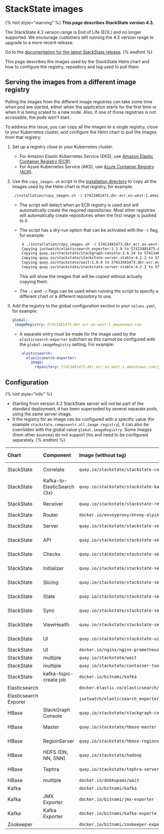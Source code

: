 # StackState images

{% hint style="warning" %}
**This page describes StackState version 4.3.**

The StackState 4.3 version range is End of Life (EOL) and no longer supported. We encourage customers still running the 4.3 version range to upgrade to a more recent release.

Go to the [documentation for the latest StackState release](https://docs.stackstate.com/).
{% endhint %}

This page describes the images used by the StackState Helm chart and how to configure the registry, repository and tag used to pull them.

## Serving the images from a different image registry

Pulling the images from the different image registries can take some time when pod are started, either when the application starts for the first time or when it is being scaled to a new node. Also, if one of those registries is not accessible, the pods won't start.

To address this issue, you can copy all the images to a single registry, close to your Kubernetes cluster, and configure the Helm chart to pull the images from that registry:

1. Set up a registry close to your Kubernetes cluster.
   * For Amazon Elastic Kubernetes Service \(EKS\), use [Amazon Elastic Container Registry \(ECR\)](https://aws.amazon.com/ecr/).
   * For Azure Kubernetes Service \(AKS\), use [Azure Container Registry \(ACR\)](https://azure.microsoft.com/en-us/services/container-registry/).
2. Use the `copy_images.sh` script in the [installation directory](https://github.com/StackVista/helm-charts/tree/master/stable/stackstate/installation) to copy all the images used by the Helm chart to that registry, for example:

   ```bash
   ./installation/copy_images.sh -d 57413481473.dkr.ecr.eu-west-1.amazonaws.com
   ```

   * The script will detect when an ECR registry is used and will automatically create the required repositories. Most other registries will automatically create repositories when the first image is pushed to it.
   * The script has a dry-run option that can be activated with the `-t` flag, for example:

     ```bash
      $ ./installation/copy_images.sh -d 57413481473.dkr.ecr.eu-west-1.amazonaws.com -t
      Copying justwatch/elasticsearch_exporter:1.1.0 to 57413481473.dkr.ecr.eu-west-1.amazonaws.com/justwatch/elasticsearch_exporter:1.1.0 (dry-run)
      Copying quay.io/stackstate/stackgraph-console:3.6.14 to 57413481473.dkr.ecr.eu-west-1.amazonaws.com/stackstate/stackgraph-console:3.6.14 (dry-run)
      Copying quay.io/stackstate/stackstate-server-stable:4.2.2 to 57413481473.dkr.ecr.eu-west-1.amazonaws.com/stackstate/stackstate-server-stable:4.2.2 (dry-run)
      Copying quay.io/stackstate/wait:1.0.0 to 57413481473.dkr.ecr.eu-west-1.amazonaws.com/stackstate/wait:1.0.0 (dry-run)
      Copying quay.io/stackstate/stackstate-server-stable:4.2.2 to 57413481473.dkr.ecr.eu-west-1.amazonaws.com/stackstate/stackstate-server-stable:4.2.2 (dry-run)
     ```

     This will show the images that will be copied without actually copying them.

   * The `-c` and `-r` flags can be used when running the script to specify a different chart or a different repository to use.

3. Add the registry to the global configuration section in your `values.yaml`, for example:

   ```yaml
   global:
    imageRegistry: 57413481473.dkr.ecr.eu-west-1.amazonaws.com
   ```

   * A separate entry must be made for the image used by the `elasticsearch-exporter` subchart as this cannot be configured with the `global.imageRegistry` setting. For example:

     ```yaml
      elasticsearch:
        elasticsearch-exporter:
          image:
            repository: 57413481473.dkr.ecr.eu-west-1.amazonaws.com/justwatch/elasticsearch_exporter
     ```

## Configuration

{% hint style="info" %}
* Starting from version 4.2 StackState server will not be part of the standard deployment, it has been superseded by several separate pods, using the same server image.
* If the registry for an image can be configured with a specific value \(for example `stackstate.components.all.image.registry`\), it can also be overridden with the global value `global.imageRegistry`. Some images \(from other sources\) do not support this and need to be configured seperately.
{% endhint %}

| Chart | Component | Image \(without tag\) | Value for registry \(can be overridden with `global.imageRegistry`\) | Value for repository | Value for tag |
| :--- | :--- | :--- | :--- | :--- | :--- |
| StackState | Correlate | `quay.io/stackstate/stackstate-correlate` | `stackstate.components.all.image.registry` | `stackstate.components.correlate.image.repository` | `stackstate.components.correlate.image.tag` \(defaults to `stackstate.components.all.image.tag`\) |
| StackState | Kafka-to-ElasticSearch \(3x\) | `quay.io/stackstate/stackstate-kafka-to-es` | `stackstate.components.all.image.registry` | `stackstate.components.k2es.image.repository` | `stackstate.components.k2es.image.tag` \(defaults to `stackstate.components.all.image.tag`\) |
| StackState | Receiver | `quay.io/stackstate/stackstate-receiver` | `stackstate.components.all.image.registry` | `stackstate.components.receiver.image.repository` | `stackstate.components.receiver.image.tag` \(defaults to `stackstate.components.all.image.tag`\) |
| StackState | Router | `docker.io/envoyproxy/envoy-alpine` | `stackstate.components.router.image.registry` | `stackstate.components.router.image.repository` | `stackstate.components.router.image.tag` |
| StackState | Server | `quay.io/stackstate/stackstate-server` | `stackstate.components.all.image.registry` | `stackstate.components.server.image.repository` | `stackstate.components.server.image.tag` \(defaults to `stackstate.components.all.image.tag`\) |
| StackState | API | `quay.io/stackstate/stackstate-server` | `stackstate.components.all.image.registry` | `stackstate.components.api.image.repository` | `stackstate.components.api.image.tag` \(defaults to `stackstate.components.all.image.tag`\) |
| StackState | Checks | `quay.io/stackstate/stackstate-server` | `stackstate.components.all.image.registry` | `stackstate.components.checks.image.repository` | `stackstate.components.checks.image.tag` \(defaults to `stackstate.components.all.image.tag`\) |
| StackState | Initializer | `quay.io/stackstate/stackstate-server` | `stackstate.components.all.image.registry` | `stackstate.components.initializer.image.repository` | `stackstate.components.initializer.image.tag` \(defaults to `stackstate.components.all.image.tag`\) |
| StackState | Slicing | `quay.io/stackstate/stackstate-server` | `stackstate.components.all.image.registry` | `stackstate.components.slicing.image.repository` | `stackstate.components.slicing.image.tag` \(defaults to `stackstate.components.all.image.tag`\) |
| StackState | State | `quay.io/stackstate/stackstate-server` | `stackstate.components.all.image.registry` | `stackstate.components.state.image.repository` | `stackstate.components.state.image.tag` \(defaults to `stackstate.components.all.image.tag`\) |
| StackState | Sync | `quay.io/stackstate/stackstate-server` | `stackstate.components.all.image.registry` | `stackstate.components.sync.image.repository` | `stackstate.components.sync.image.tag` \(defaults to `stackstate.components.all.image.tag`\) |
| StackState | ViewHealth | `quay.io/stackstate/stackstate-server` | `stackstate.components.all.image.registry` | `stackstate.components.viewHealth.image.repository` | `stackstate.components.viewHealth.image.tag` \(defaults to `stackstate.components.all.image.tag`\) |
| StackState | UI | `quay.io/stackstate/stackstate-ui` | `stackstate.components.all.image.registry` | `stackstate.components.ui.image.repository` | `stackstate.components.ui.image.tag` \(defaults to `stackstate.components.all.image.tag`\) |
| StackState | UI | `docker.io/nginx/nginx-prometheus-exporter` | `stackstate.components.nginxPrometheusExporter.image.registry` | `stackstate.components.nginxPrometheusExporter.image.repository` | `stackstate.components.nginxPrometheusExporter.image.tag` |
| StackState | multiple | `quay.io/stackstate/wait` | `stackstate.components.wait.image.registry` | `stackstate.components.wait.image.repository` | `stackstate.components.wait.image.tag` |
| StackState | multiple | `quay.io/stackstate/container-tools` | `stackstate.components.containerTools.image.registry` | `stackstate.components.containerTools.image.repository` | `stackstate.components.containerTools.image.tag` |
| StackState | kafka-topic-create job | `docker.io/bitnami/kafka` | `stackstate.components.kafkaTopicCreate.image.registry` | `stackstate.components.kafkaTopicCreate.image.repository` | `stackstate.components.kafkaTopicCreate.image.tag` |
| Elasticsearch |  | `docker.elastic.co/elasticsearch/elasticsearch` | `elasticSearch.imageRegistry` | `elasticsearch.imageRepository` | `elasticsearch.imageTag` |
| Elasticsearch Exporer |  | `justwatch/elasticsearch_exporter` | N/A | `elasticsearch.elasticsearch-exporter.image.repository` | `elasticsearch.elasticsearch-exporter.image.tag` |
| HBase | StackGraph Console | `quay.io/stackstate/stackgraph-console` | `hbase.all.image.registry` | `hbase.console.image.repository` | `hbase.console.image.tag` \(defaults to `hbase.stackgraph.image.tag`\) |
| HBase | Master | `quay.io/stackstate/hbase-master` | `hbase.all.image.registry` | `hbase.hbase.master.image.repository` | `hbase.hbase.master.image.tag` \(defaults to `hbase.stackgraph.image.tag`\) |
| HBase | RegionServer | `quay.io/stackstate/hbase-regionserver` | `hbase.all.image.registry` | `hbase.hbase.regionserver.image.repository` | `hbase.hbase.regionserver.image.tag` \(defaults to `stackgraph.image.tag`\) |
| HBase | HDFS \(DN, NN, SNN\) | `quay.io/stackstate/hadoop` | `hbase.all.image.registry` | `hbase.hdfs.image.repository` | `hbase.hdfs.image.tag` |
| HBase | Tephra | `quay.io/stackstate/tephra-server` | `hbase.all.image.registry` | `hbase.tephra.image.repository` | `hbase.tephra.image.tag` \(defaults to `hbase.stackgraph.image.tag`\) |
| HBase | multiple | `docker.io/dokkupaas/wait` | `hbase.wait.image.registry` | `hbase.wait.image.repository` | `hbase.wait.image.tag` |
| Kafka |  | `docker.io/bitnami/kafka` | `kafka.image.registry` | `kafka.image.repository` | `kafka.image.tag` |
| Kafka | JMX Exporter | `docker.io/bitnami/jmx-exporter` | `kafka.metrics.jmx.image.registry` | `kafka.metrics.jmx.image.repository` | `kafka.metrics.jmx.image.tag` |
| Kafka | Kafka Exporter | `docker.io/bitnami/kafka-exporte` | `kafka.metrics.kafka.image.registry` | `kafka.metrics.kafka.image.repository` | `kafka.metrics.kafka.image.tag` |
| Zookeeper |  | `docker.io/bitnami/zookeeper-exporter` | `zookeeper.image.registry` | `zookeeper.image.repository` | `zookeeper.image.tag` |

